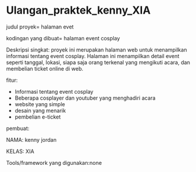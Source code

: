 # Ulangan_praktek_kenny_XIA

judul proyek= halaman evet

kodingan yang dibuat= halaman event cosplay

Deskripsi singkat: proyek ini merupakan halaman web untuk menampilkan informasi tentang event cosplay. Halaman ini menampilkan detail event seperti tanggal, lokasi, siapa saja orang terkenal yang mengikuti acara, dan membelian ticket online di web.

fitur:
* Informasi tentang event cosplay
* Beberapa cosplayer dan youtuber yang menghadiri acara
* website yang simple
* desain yang menarik
* pembelian e-ticket

pembuat:
  
  NAMA: kenny jordan

  KELAS: XIA

Tools/framework yang digunakan:none  
   
